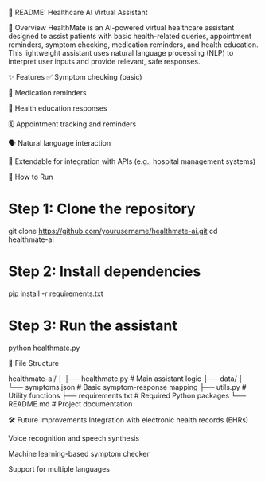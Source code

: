 📘 README: Healthcare AI Virtual Assistant

🏥 Overview
HealthMate is an AI-powered virtual healthcare assistant designed to assist patients with basic health-related queries, appointment reminders, symptom checking, medication reminders, and health education. This lightweight assistant uses natural language processing (NLP) to interpret user inputs and provide relevant, safe responses.

✨ Features
✅ Symptom checking (basic)

💊 Medication reminders

🧠 Health education responses

🗓️ Appointment tracking and reminders

🗣️ Natural language interaction

📡 Extendable for integration with APIs (e.g., hospital management systems)

🚀 How to Run


# Step 1: Clone the repository
git clone https://github.com/yourusername/healthmate-ai.git
cd healthmate-ai

# Step 2: Install dependencies
pip install -r requirements.txt

# Step 3: Run the assistant
python healthmate.py

📂 File Structure

healthmate-ai/
│
├── healthmate.py          # Main assistant logic
├── data/
│   └── symptoms.json      # Basic symptom-response mapping
├── utils.py               # Utility functions
├── requirements.txt       # Required Python packages
└── README.md              # Project documentation

🛠️ Future Improvements
Integration with electronic health records (EHRs)

Voice recognition and speech synthesis

Machine learning-based symptom checker

Support for multiple languages


